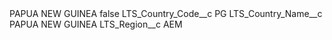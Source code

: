 <?xml version="1.0" encoding="UTF-8"?>
<CustomMetadata xmlns="http://soap.sforce.com/2006/04/metadata" xmlns:xsi="http://www.w3.org/2001/XMLSchema-instance" xmlns:xsd="http://www.w3.org/2001/XMLSchema">
    <label>PAPUA NEW GUINEA</label>
    <protected>false</protected>
    <values>
        <field>LTS_Country_Code__c</field>
        <value xsi:type="xsd:string">PG</value>
    </values>
    <values>
        <field>LTS_Country_Name__c</field>
        <value xsi:type="xsd:string">PAPUA NEW GUINEA</value>
    </values>
    <values>
        <field>LTS_Region__c</field>
        <value xsi:type="xsd:string">AEM</value>
    </values>
</CustomMetadata>
